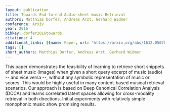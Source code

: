 ```yaml
---
layout: publication
title: Towards End-to-end Audio-sheet-music Retrieval
authors: Matthias Dorfer, Andreas Arzt, Gerhard Widmer
conference: Arxiv
year: 2016
bibkey: dorfer2016towards
citations: 4
additional_links: [{name: Paper, url: 'https://arxiv.org/abs/1612.05070'}]
tags: []
short_authors: Matthias Dorfer, Andreas Arzt, Gerhard Widmer
---
```

This paper demonstrates the feasibility of learning to retrieve short
snippets of sheet music (images) when given a short query excerpt of music
(audio) -- and vice versa --, without any symbolic representation of music or
scores. This would be highly useful in many content-based musical retrieval
scenarios. Our approach is based on Deep Canonical Correlation Analysis (DCCA)
and learns correlated latent spaces allowing for cross-modality retrieval in
both directions. Initial experiments with relatively simple monophonic music
show promising results.